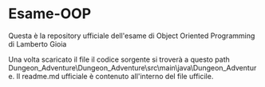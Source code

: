 # Esame-OOP
Questa è la repository ufficiale dell'esame di Object Oriented Programming di Lamberto Gioia

Una volta scaricato il file il codice sorgente si troverà a questo path Dungeon_Adventure\Dungeon_Adventure\src\main\java\Dungeon_Adventure.
Il readme.md ufficiale è contenuto all'interno del file ufficile.
